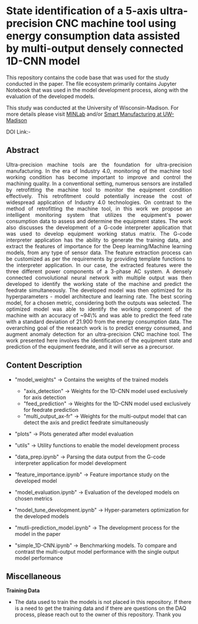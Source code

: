 # State identification of a 5-axis ultra-precision CNC machine tool using energy consumption data assisted by multi-output densely connected 1D-CNN model

This repository contains the code base that was used for the study conducted in the paper. The file ecosystem primarily contains Jupyter Notebook that was used in the model development process, along with the evaluation of the developed models.

This study was conducted at the University of Wisconsin-Madison. For more details please visit [MINLab](https://min.me.wisc.edu/) and/or [Smart Manufacturing at UW-Madison](https://smartmfg.me.wisc.edu/)

DOI Link:- 


## Abstract
<p align="justify">
Ultra-precision machine tools are the foundation for ultra-precision manufacturing. In the era of Industry 4.0, monitoring of the machine tool working condition has become important to improve and control the machining quality. In a conventional setting, numerous sensors are installed by retrofitting the machine tool to monitor the equipment condition effectively. This retrofitment could potentially increase the cost of widespread application of Industry 4.0 technologies. On contrast to the method of retrofitting the machine tool, in this work we propose an intelligent monitoring system that utilizes the equipment's power consumption data to assess and determine the equipment states. The work also discusses the development of a G-code interpreter application that was used to develop equipment working status matrix. The G-code interpreter application has the ability to generate the training data, and extract the features of importance for the Deep learning/Machine learning models, from any type of sensor data. The feature extraction process can be customized as per the requirements by providing template functions to the interpreter application. In our case, the extracted features were the three different power components of a 3-phase AC system. A densely connected convolutional neural network with multiple output was then developed to identify the working state of the machine and predict the feedrate simultaneously. The developed model was then optimized for its hyperparameters - model architecture and learning rate. The best scoring model, for a chosen metric, considering both the outputs was selected. The optimized model was able to identify the working component of the machine with an accuracy of ~94\% and was able to predict the feed rate with a standard deviation of 21.900 from the energy consumption data. The overarching goal of the research work is to predict energy consumed, and augment anomaly detection for an ultra-precision CNC machine tool. The work presented here involves the identification of the equipment state and prediction of the equipment feedrate, and it will serve as a precursor.
</p>

## Content Description

- "model_weights" -> Contains the weights of the trained models
  - "axis_detection" -> Weights for the 1D-CNN model used exclusively for axis detection
  - "feed_prediction" -> Weights for the 1D-CNN model used exclusively for feedrate prediction
  - "multi_output_ax-fr" -> Weights for the multi-output model that can detect the axis and predict feedrate simultaneously

- "plots" -> Plots generated after model evaluation

- "utils" -> Utility functions to enable the model development process

- "data_prep.ipynb" -> Parsing the data output from the G-code interpreter application for model development

- "feature_importance.ipynb" -> Feature importance study on the developed model

- "model_evaluation.ipynb" -> Evaluation of the developed models on chosen metrics

- "model_tune_development.ipynb" -> Hyper-parameters optimization for the developed models

- "mutli-prediction_model.ipynb" -> The development process for the model in the paper

- "simple_1D-CNN.ipynb" -> Benchmarking models. To compare and contrast the multi-output model performance with the single output model performance


## Miscellaneous

**Training Data**

- The data used to train the models is not placed in this repository. If there is a need to get the training data and if there are questions on the DAQ process, please reach out to the owner of this repository. Thank you 

  
  

